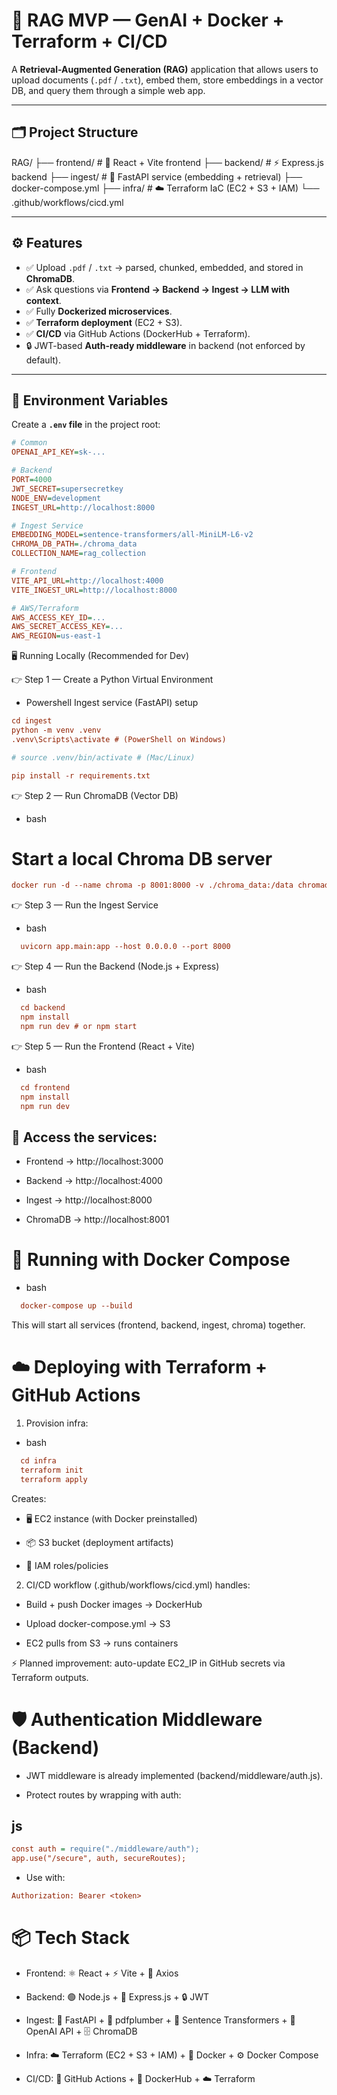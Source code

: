 # 📘 RAG MVP — GenAI + Docker + Terraform + CI/CD

A **Retrieval-Augmented Generation (RAG)** application that allows users to upload documents (`.pdf` / `.txt`), embed them, store embeddings in a vector DB, and query them through a simple web app.

---

## 🗂 Project Structure

RAG/
├── frontend/ # 🎨 React + Vite frontend
├── backend/ # ⚡ Express.js backend
├── ingest/ # 🐍 FastAPI service (embedding + retrieval)
├── docker-compose.yml
├── infra/ # ☁️ Terraform IaC (EC2 + S3 + IAM)
└── .github/workflows/cicd.yml

---

## ⚙️ Features

- ✅ Upload `.pdf` / `.txt` → parsed, chunked, embedded, and stored in **ChromaDB**.
- ✅ Ask questions via **Frontend → Backend → Ingest → LLM with context**.
- ✅ Fully **Dockerized microservices**.
- ✅ **Terraform deployment** (EC2 + S3).
- ✅ **CI/CD** via GitHub Actions (DockerHub + Terraform).
- 🔒 JWT-based **Auth-ready middleware** in backend (not enforced by default).

---

## 🔑 Environment Variables

Create a **`.env` file** in the project root:

```ini
# Common
OPENAI_API_KEY=sk-...

# Backend
PORT=4000
JWT_SECRET=supersecretkey
NODE_ENV=development
INGEST_URL=http://localhost:8000

# Ingest Service
EMBEDDING_MODEL=sentence-transformers/all-MiniLM-L6-v2
CHROMA_DB_PATH=./chroma_data
COLLECTION_NAME=rag_collection

# Frontend
VITE_API_URL=http://localhost:4000
VITE_INGEST_URL=http://localhost:8000

# AWS/Terraform
AWS_ACCESS_KEY_ID=...
AWS_SECRET_ACCESS_KEY=...
AWS_REGION=us-east-1
```

🖥️ Running Locally (Recommended for Dev)

👉 Step 1 — Create a Python Virtual Environment

- Powershell
  Ingest service (FastAPI) setup

```ini
cd ingest
python -m venv .venv
.venv\Scripts\activate # (PowerShell on Windows)

# source .venv/bin/activate # (Mac/Linux)

pip install -r requirements.txt
```

👉 Step 2 — Run ChromaDB (Vector DB)

- bash

# Start a local Chroma DB server

```ini
docker run -d --name chroma -p 8001:8000 -v ./chroma_data:/data chromadb/chroma:latest
```

👉 Step 3 — Run the Ingest Service

- bash

```ini
  uvicorn app.main:app --host 0.0.0.0 --port 8000
```

👉 Step 4 — Run the Backend (Node.js + Express)

- bash

```ini
  cd backend
  npm install
  npm run dev # or npm start
```

👉 Step 5 — Run the Frontend (React + Vite)

- bash

```ini
  cd frontend
  npm install
  npm run dev
```

## 📍 Access the services:

- Frontend → http://localhost:3000

- Backend → http://localhost:4000

- Ingest → http://localhost:8000

- ChromaDB → http://localhost:8001

# 🐳 Running with Docker Compose

- bash

```ini
  docker-compose up --build
```

This will start all services (frontend, backend, ingest, chroma) together.

# ☁️ Deploying with Terraform + GitHub Actions

1. Provision infra:

- bash

```ini
  cd infra
  terraform init
  terraform apply
```

Creates:

- 🖥 EC2 instance (with Docker preinstalled)

- 📦 S3 bucket (deployment artifacts)

- 🔑 IAM roles/policies

2. CI/CD workflow (.github/workflows/cicd.yml) handles:

- Build + push Docker images → DockerHub

- Upload docker-compose.yml → S3

- EC2 pulls from S3 → runs containers

⚡ Planned improvement: auto-update EC2_IP in GitHub secrets via Terraform outputs.

# 🛡️ Authentication Middleware (Backend)

- JWT middleware is already implemented (backend/middleware/auth.js).

- Protect routes by wrapping with auth:

## js

```ini
const auth = require("./middleware/auth");
app.use("/secure", auth, secureRoutes);

```

- Use with:

```ini
Authorization: Bearer <token>

```

# 📦 Tech Stack

- Frontend: ⚛️ React + ⚡ Vite + 📡 Axios

- Backend: 🟢 Node.js + 🚏 Express.js + 🔒 JWT

- Ingest: 🐍 FastAPI + 📄 pdfplumber + 🤗 Sentence Transformers + 🧠 OpenAI API + 🗄️ ChromaDB

- Infra: ☁️ Terraform (EC2 + S3 + IAM) + 🐳 Docker + ⚙️ Docker Compose

- CI/CD: 🔄 GitHub Actions + 🐳 DockerHub + ☁️ Terraform
